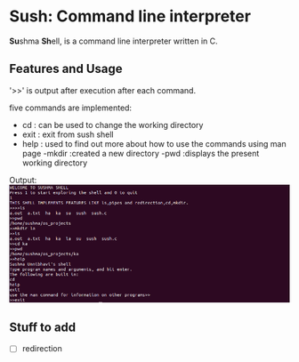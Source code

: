 # Sush: Command line interpreter

**Su**shma **Sh**ell, is a command line interpreter written in C.

## Features and Usage

'>>' is output after execution after each command.
 
 five commands are implemented:
 - cd   : can be used to change the working directory
 - exit : exit from sush shell
 - help : used to find out more about how to use the commands using man page
 -mkdir :created a new directory
 -pwd   :displays the present working directory

Output:
![alt text](os.png)

## Stuff to add
- [ ] redirection

